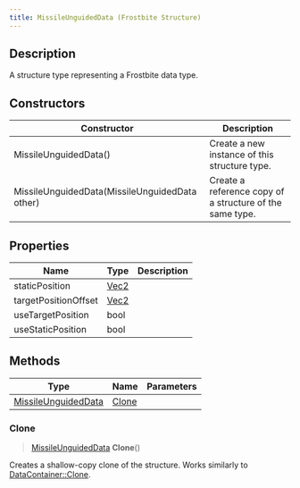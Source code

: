 ```yaml
---
title: MissileUnguidedData (Frostbite Structure)
---
```

## Description

A structure type representing a Frostbite data type.

## Constructors

| Constructor                                    | Description                                              |
| ---------------------------------------------- | -------------------------------------------------------- |
| MissileUnguidedData()                          | Create a new instance of this structure type.            |
| MissileUnguidedData(MissileUnguidedData other) | Create a reference copy of a structure of the same type. |

## Properties

| Name                 | Type                              | Description |
| -------------------- | --------------------------------- | ----------- |
| staticPosition       | [Vec2](/vext/ref/cls/shr/Vec2) |             |
| targetPositionOffset | [Vec2](/vext/ref/cls/shr/Vec2) |             |
| useTargetPosition    | bool                              |             |
| useStaticPosition    | bool                              |             |

## Methods

| Type                                       | Name            | Parameters |
| ------------------------------------------ | --------------- | ---------- |
| [MissileUnguidedData](MissileUnguidedData) | [Clone](#clone) |            |

### Clone

> [MissileUnguidedData](MissileUnguidedData) **Clone**()

Creates a shallow-copy clone of the structure. Works similarly to [DataContainer::Clone](/vext/ref/cls/shr/datacontainer#clone).
